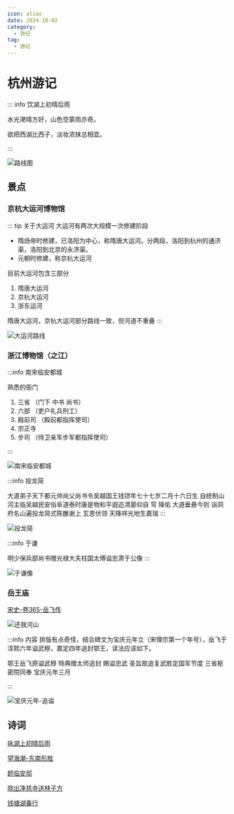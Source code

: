 ```yaml
---
icon: alias
date: 2024-10-02
category:
  - 游记
tag:
  - 游记
---
```


# 杭州游记


<!-- more -->


::: info 饮湖上初晴后雨 

水光<pinyin text="潋" title="liàn"></pinyin>滟晴方好，山色空蒙雨亦奇。

欲把西湖比西子，淡妆浓抹总相宜。

:::

![路线图](https://cdn.jsdelivr.net/gh/qynx/cdns@main/blog/1003_%E6%9D%AD%E5%B7%9E%E8%B7%AF%E7%BA%BF.png)

## 景点

<sblg-rate rate="5"></sblg-rate>

### 京杭大运河博物馆

::: tip 关于大运河
大运河有两次大规模一次修建阶段
 - 隋炀帝时修建，已洛阳为中心，称隋唐大运河。分两段，洛阳到杭州的通济渠，洛阳到北京的永济渠。
 - 元朝时修建，称京杭大运河

目前大运河包含三部分

 1. 隋唐大运河
 2. 京杭大运河
 3. 浙东运河

 隋唐大运河，京杭大运河部分路线一致，但河道不重叠
:::

![大运河路线](https://cdn.jsdelivr.net/gh/qynx/cdns@main/blog/%E5%A4%A7%E8%BF%90%E6%B2%B3.jpeg)

### 浙江博物馆（之江）

<sblg-rate rate="4"></sblg-rate>

:::info 南宋临安都城

熟悉的衙门

1. 三省   （门下 中书 尚书）
2. 六部   （吏户礼兵刑工）
3. 殿前司 （殿前都指挥使司）
4. 宗正寺
5. 步司   （侍卫亲军步军都指挥使司）

:::

![南宋临安都城](https://cdn.jsdelivr.net/gh/qynx/cdns@main/blog/%E5%8D%97%E5%AE%8B-%E4%B8%B4%E5%AE%89%E9%83%BD%E5%9F%8E.webp)


:::info  投龙简

大道弟子天下都元帅尚父尚书令吴越国王钱镠年七十七岁二月十六日生
自统制山河主临吴越民安俗阜道泰时康是物和平遐迩清晏仰自
穹 降佑
大道垂悬今则 诣洞府名山遍投龙简式陈醮谢上 
玄恩伏领
天降祥光地生嘉瑞
:::

![投龙简](https://cdn.jsdelivr.net/gh/qynx/cdns@main/blog/%E9%92%B1%E9%95%A0-77-%E6%8A%95%E9%BE%99%E7%AE%80.webp)


:::info 于谦

明少保兵部尚书赠光禄大夫柱国太傅谥忠肃于公像
:::

![于谦像](https://cdn.jsdelivr.net/gh/qynx/cdns@main/blog/%E4%BA%8E%E8%B0%A6-%E5%8D%8A%E8%BA%AB%E5%83%8F.webp)


### 岳王庙

<sblg-rate rate="5"></sblg-rate>

[宋史-卷365-岳飞传](https://zh.wikisource.org/wiki/%E5%AE%8B%E5%8F%B2/%E5%8D%B7365)


![还我河山](https://cdn.jsdelivr.net/gh/qynx/cdns@main/blog/%E8%BF%98%E6%88%91%E6%B2%B3%E5%B1%B1.jpeg)

:::info  内容 
排版有点奇怪，结合碑文为宝庆元年立（宋理宗第一个年号），岳飞于淳熙六年谥武穆，嘉定四年追封鄂王，读法应该如下。


鄂王岳飞原谥武穆 特典赠太师追封 赐谥忠武
圣旨故追复武胜定国军节度
三省枢密院同奉
宝庆元年三月

:::

![宝庆元年-追谥](https://cdn.jsdelivr.net/gh/qynx/cdns@main/blog/%E5%AE%9D%E5%BA%86%E5%8E%9F%E5%B9%B4-%E8%BF%BD%E8%B0%A5%E5%B2%B3%E9%A3%9E.jpeg)

## 诗词

[咏湖上初晴后雨](../诗词/赵宋/饮湖上初晴后雨.md)

[望海潮-东南形胜](../诗词/赵宋/望海潮_东南形胜.md)

[题临安邸](../诗词/赵宋/题临安邸.md)

[晓出净慈寺送林子方](../诗词/赵宋/晓出净慈寺送林子方.md)

[钱塘湖春行](../诗词/李唐/钱塘湖春行.md)
